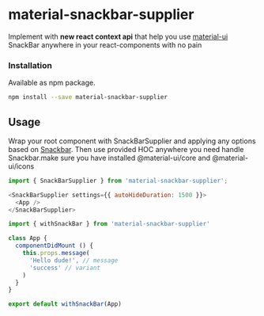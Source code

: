 # material-snackbar-supplier

Implement with **new react context api** that help you use [material-ui](https://material-ui.com//) SnackBar anywhere in your react-components with no pain

### Installation
Available as npm package.
```bash
npm install --save material-snackbar-supplier

```

## Usage
Wrap your root component with SnackBarSupplier and applying any options based on [Snackbar](https://material-ui.com/api/snackbar/).
Then use provided HOC anywhere you need handle Snackbar.make sure you have installed @material-ui/core and @material-ui/icons

```js
import { SnackBarSupplier } from 'material-snackbar-supplier';

<SnackBarSupplier settings={{ autoHideDuration: 1500 }}>
  <App />
</SnackBarSupplier>
```


```js
import { withSnackBar } from 'material-snackbar-supplier'

class App {
  componentDidMount () {
    this.props.message(
      'Hello dude!', // message
      'success' // variant
    )
  }
}

export default withSnackBar(App)
```
